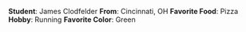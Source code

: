 **Student**: James Clodfelder
**From**: Cincinnati, OH
**Favorite Food**: Pizza
**Hobby**: Running
**Favorite Color**: Green
